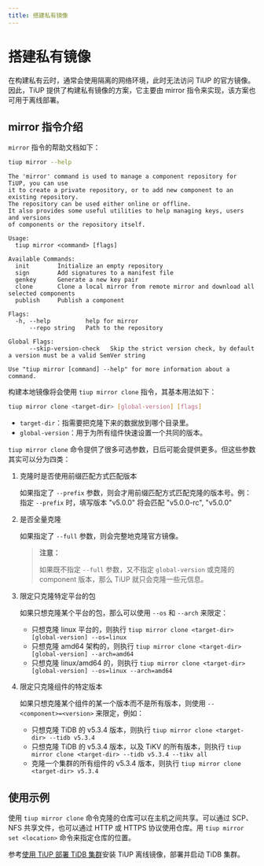 ```yaml
---
title: 搭建私有镜像
---
```


# 搭建私有镜像

在构建私有云时，通常会使用隔离的网络环境，此时无法访问 TiUP 的官方镜像。因此，TiUP 提供了构建私有镜像的方案，它主要由 mirror 指令来实现，该方案也可用于离线部署。

## mirror 指令介绍

`mirror` 指令的帮助文档如下：


```bash
tiup mirror --help
```

```
The 'mirror' command is used to manage a component repository for TiUP, you can use
it to create a private repository, or to add new component to an existing repository.
The repository can be used either online or offline.
It also provides some useful utilities to help managing keys, users and versions
of components or the repository itself.

Usage:
  tiup mirror <command> [flags]

Available Commands:
  init        Initialize an empty repository
  sign        Add signatures to a manifest file
  genkey      Generate a new key pair
  clone       Clone a local mirror from remote mirror and download all selected components
  publish     Publish a component

Flags:
  -h, --help          help for mirror
      --repo string   Path to the repository

Global Flags:
      --skip-version-check   Skip the strict version check, by default a version must be a valid SemVer string

Use "tiup mirror [command] --help" for more information about a command.
```

构建本地镜像将会使用 `tiup mirror clone` 指令，其基本用法如下：


```bash
tiup mirror clone <target-dir> [global-version] [flags]
```

- `target-dir`：指需要把克隆下来的数据放到哪个目录里。
- `global-version`：用于为所有组件快速设置一个共同的版本。

`tiup mirror clone` 命令提供了很多可选参数，日后可能会提供更多。但这些参数其实可以分为四类：

1. 克隆时是否使用前缀匹配方式匹配版本

    如果指定了 `--prefix` 参数，则会才用前缀匹配方式匹配克隆的版本号。例：指定 `--prefix` 时，填写版本 "v5.0.0" 将会匹配 "v5.0.0-rc", "v5.0.0"

2. 是否全量克隆

    如果指定了 `--full` 参数，则会完整地克隆官方镜像。

    > **注意：**
    >
    > 如果既不指定 `--full` 参数，又不指定 `global-version` 或克隆的 component 版本，那么 TiUP 就只会克隆一些元信息。

3. 限定只克隆特定平台的包

    如果只想克隆某个平台的包，那么可以使用 `--os` 和 `--arch` 来限定：

    - 只想克隆 linux 平台的，则执行 `tiup mirror clone <target-dir> [global-version] --os=linux`
    - 只想克隆 amd64 架构的，则执行 `tiup mirror clone <target-dir> [global-version] --arch=amd64`
    - 只想克隆 linux/amd64 的，则执行 `tiup mirror clone <target-dir> [global-version] --os=linux --arch=amd64`

4. 限定只克隆组件的特定版本

    如果只想克隆某个组件的某一个版本而不是所有版本，则使用 `--<component>=<version>` 来限定，例如：

    - 只想克隆 TiDB 的 v5.3.4 版本，则执行 `tiup mirror clone <target-dir> --tidb v5.3.4`
    - 只想克隆 TiDB 的 v5.3.4 版本，以及 TiKV 的所有版本，则执行 `tiup mirror clone <target-dir> --tidb v5.3.4 --tikv all`
    - 克隆一个集群的所有组件的 v5.3.4 版本，则执行 `tiup mirror clone <target-dir> v5.3.4`

## 使用示例

使用 `tiup mirror clone` 命令克隆的仓库可以在主机之间共享。可以通过 SCP、NFS 共享文件，也可以通过 HTTP 或 HTTPS 协议使用仓库。用 `tiup mirror set <location>` 命令来指定仓库的位置。

参考[使用 TiUP 部署 TiDB 集群](/production-deployment-using-tiup.md#方式二离线部署-tiup-组件)安装 TiUP 离线镜像，部署并启动 TiDB 集群。
